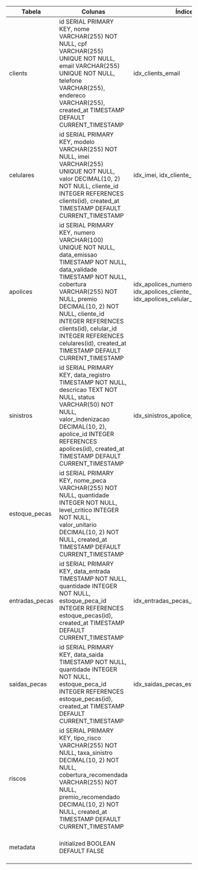 | Tabela          | Colunas                                                                                                                                                                                             | Índices                                                                                    | Descrição                                                                                                                                      |
|-----------------|------------------------------------------------------------------------------------------------------------------------------------------------------------------------------------------------------|---------------------------------------------------------------------------------------------|-----------------------------------------------------------------------------------------------------------------------------------------------|
| clients          | id SERIAL PRIMARY KEY, nome VARCHAR(255) NOT NULL, cpf VARCHAR(255) UNIQUE NOT NULL, email VARCHAR(255) UNIQUE NOT NULL, telefone VARCHAR(255), endereco VARCHAR(255), created_at TIMESTAMP DEFAULT CURRENT_TIMESTAMP | idx_clients_email                                                                        | Armazena informações de clientes.                                                                                                           |
| celulares        | id SERIAL PRIMARY KEY, modelo VARCHAR(255) NOT NULL, imei VARCHAR(255) UNIQUE NOT NULL, valor DECIMAL(10, 2) NOT NULL, cliente_id INTEGER REFERENCES clients(id), created_at TIMESTAMP DEFAULT CURRENT_TIMESTAMP | idx_imei, idx_cliente_id                                                                  | Armazena informações de celulares, com referência à tabela de clientes.                                                                       |
| apolices         | id SERIAL PRIMARY KEY, numero VARCHAR(100) UNIQUE NOT NULL, data_emissao TIMESTAMP NOT NULL, data_validade TIMESTAMP NOT NULL, cobertura VARCHAR(255) NOT NULL, premio DECIMAL(10, 2) NOT NULL, cliente_id INTEGER REFERENCES clients(id), celular_id INTEGER REFERENCES celulares(id), created_at TIMESTAMP DEFAULT CURRENT_TIMESTAMP | idx_apolices_numero, idx_apolices_cliente_id, idx_apolices_celular_id                         | Armazena informações de apólices de seguro, com referência às tabelas de clientes e celulares.                                                |
| sinistros        | id SERIAL PRIMARY KEY, data_registro TIMESTAMP NOT NULL, descricao TEXT NOT NULL, status VARCHAR(50) NOT NULL, valor_indenizacao DECIMAL(10, 2), apolice_id INTEGER REFERENCES apolices(id), created_at TIMESTAMP DEFAULT CURRENT_TIMESTAMP | idx_sinistros_apolice_id                                                                | Armazena informações de sinistros, com referência à tabela de apólices.                                                                     |
| estoque_pecas    | id SERIAL PRIMARY KEY, nome_peca VARCHAR(255) NOT NULL, quantidade INTEGER NOT NULL, level_critico INTEGER NOT NULL, valor_unitario DECIMAL(10, 2) NOT NULL, created_at TIMESTAMP DEFAULT CURRENT_TIMESTAMP |                                                                                             | Armazena informações sobre o estoque de peças.                                                                                             |
| entradas_pecas   | id SERIAL PRIMARY KEY, data_entrada TIMESTAMP NOT NULL, quantidade INTEGER NOT NULL, estoque_peca_id INTEGER REFERENCES estoque_pecas(id), created_at TIMESTAMP DEFAULT CURRENT_TIMESTAMP             | idx_entradas_pecas_estoque_peca_id                                                        | Armazena informações sobre entradas de peças no estoque, com referência à tabela de estoque de peças.                                       |
| saidas_pecas     | id SERIAL PRIMARY KEY, data_saida TIMESTAMP NOT NULL, quantidade INTEGER NOT NULL, estoque_peca_id INTEGER REFERENCES estoque_pecas(id), created_at TIMESTAMP DEFAULT CURRENT_TIMESTAMP              | idx_saidas_pecas_estoque_peca_id                                                          | Armazena informações sobre saídas de peças do estoque, com referência à tabela de estoque de peças.                                         |
| riscos           | id SERIAL PRIMARY KEY, tipo_risco VARCHAR(255) NOT NULL, taxa_sinistro DECIMAL(10, 2) NOT NULL, cobertura_recomendada VARCHAR(255) NOT NULL, premio_recomendado DECIMAL(10, 2) NOT NULL, created_at TIMESTAMP DEFAULT CURRENT_TIMESTAMP |                                                                                             | Armazena informações sobre riscos e recomendações de cobertura.                                                                               |
| metadata         | initialized BOOLEAN DEFAULT FALSE                                                                                                                                                                  |                                                                                             | Armazena metadados do banco de dados.                                                                                                       |
